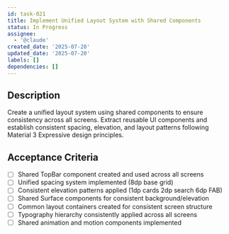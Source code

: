 ```yaml
---
id: task-021
title: Implement Unified Layout System with Shared Components
status: In Progress
assignee:
  - '@claude'
created_date: '2025-07-20'
updated_date: '2025-07-20'
labels: []
dependencies: []
---
```


## Description

Create a unified layout system using shared components to ensure consistency across all screens. Extract reusable UI components and establish consistent spacing, elevation, and layout patterns following Material 3 Expressive design principles.

## Acceptance Criteria

- [ ] Shared TopBar component created and used across all screens
- [ ] Unified spacing system implemented (8dp base grid)
- [ ] Consistent elevation patterns applied (1dp cards 2dp search 6dp FAB)
- [ ] Shared Surface components for consistent background/elevation
- [ ] Common layout containers created for consistent screen structure
- [ ] Typography hierarchy consistently applied across all screens
- [ ] Shared animation and motion components implemented
